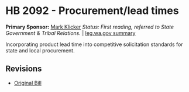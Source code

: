 # HB 2092 - Procurement/lead times
**Primary Sponsor:** [Mark Klicker](/person/leg/mark.klicker.md)
*Status: First reading, referred to State Government & Tribal Relations.* | [leg.wa.gov summary](https://app.leg.wa.gov/billsummary?BillNumber=2092&Year=2021)

Incorporating product lead time into competitive solicitation standards for state and local procurement.

## Revisions
* [Original Bill](1/)